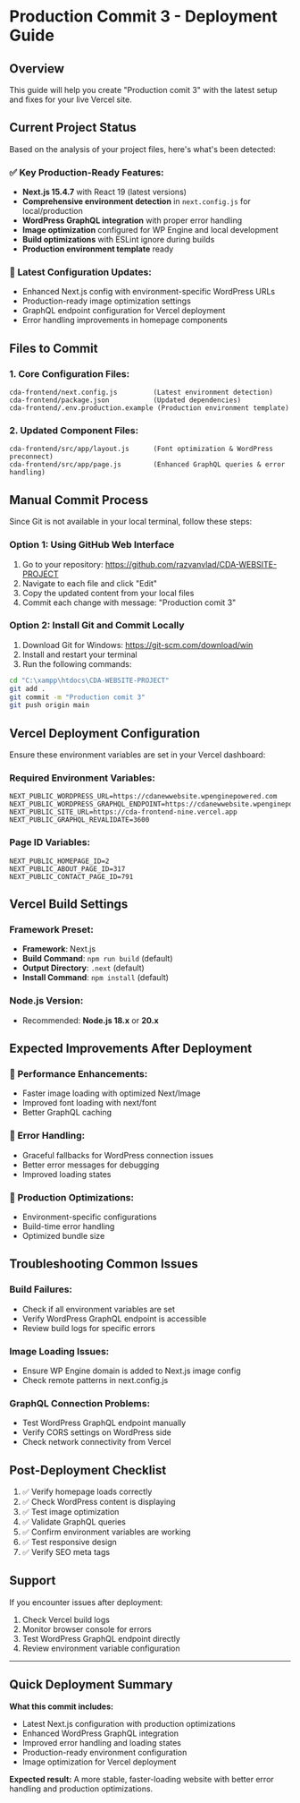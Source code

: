 # Production Commit 3 - Deployment Guide

## Overview
This guide will help you create "Production comit 3" with the latest setup and fixes for your live Vercel site.

## Current Project Status
Based on the analysis of your project files, here's what's been detected:

### ✅ Key Production-Ready Features:
- **Next.js 15.4.7** with React 19 (latest versions)
- **Comprehensive environment detection** in `next.config.js` for local/production
- **WordPress GraphQL integration** with proper error handling
- **Image optimization** configured for WP Engine and local development
- **Build optimizations** with ESLint ignore during builds
- **Production environment template** ready

### 🔧 Latest Configuration Updates:
- Enhanced Next.js config with environment-specific WordPress URLs
- Production-ready image optimization settings
- GraphQL endpoint configuration for Vercel deployment
- Error handling improvements in homepage components

## Files to Commit

### 1. Core Configuration Files:
```
cda-frontend/next.config.js         (Latest environment detection)
cda-frontend/package.json           (Updated dependencies)
cda-frontend/.env.production.example (Production environment template)
```

### 2. Updated Component Files:
```
cda-frontend/src/app/layout.js      (Font optimization & WordPress preconnect)
cda-frontend/src/app/page.js        (Enhanced GraphQL queries & error handling)
```

## Manual Commit Process

Since Git is not available in your local terminal, follow these steps:

### Option 1: Using GitHub Web Interface
1. Go to your repository: https://github.com/razvanvlad/CDA-WEBSITE-PROJECT
2. Navigate to each file and click "Edit"
3. Copy the updated content from your local files
4. Commit each change with message: "Production comit 3"

### Option 2: Install Git and Commit Locally
1. Download Git for Windows: https://git-scm.com/download/win
2. Install and restart your terminal
3. Run the following commands:

```bash
cd "C:\xampp\htdocs\CDA-WEBSITE-PROJECT"
git add .
git commit -m "Production comit 3"
git push origin main
```

## Vercel Deployment Configuration

Ensure these environment variables are set in your Vercel dashboard:

### Required Environment Variables:
```
NEXT_PUBLIC_WORDPRESS_URL=https://cdanewwebsite.wpenginepowered.com
NEXT_PUBLIC_WORDPRESS_GRAPHQL_ENDPOINT=https://cdanewwebsite.wpenginepowered.com/graphql
NEXT_PUBLIC_SITE_URL=https://cda-frontend-nine.vercel.app
NEXT_PUBLIC_GRAPHQL_REVALIDATE=3600
```

### Page ID Variables:
```
NEXT_PUBLIC_HOMEPAGE_ID=2
NEXT_PUBLIC_ABOUT_PAGE_ID=317
NEXT_PUBLIC_CONTACT_PAGE_ID=791
```

## Vercel Build Settings

### Framework Preset:
- **Framework**: Next.js
- **Build Command**: `npm run build` (default)
- **Output Directory**: `.next` (default)
- **Install Command**: `npm install` (default)

### Node.js Version:
- Recommended: **Node.js 18.x** or **20.x**

## Expected Improvements After Deployment

### 🚀 Performance Enhancements:
- Faster image loading with optimized Next/Image
- Improved font loading with next/font
- Better GraphQL caching

### 🔧 Error Handling:
- Graceful fallbacks for WordPress connection issues
- Better error messages for debugging
- Improved loading states

### 🎯 Production Optimizations:
- Environment-specific configurations
- Build-time error handling
- Optimized bundle size

## Troubleshooting Common Issues

### Build Failures:
- Check if all environment variables are set
- Verify WordPress GraphQL endpoint is accessible
- Review build logs for specific errors

### Image Loading Issues:
- Ensure WP Engine domain is added to Next.js image config
- Check remote patterns in next.config.js

### GraphQL Connection Problems:
- Test WordPress GraphQL endpoint manually
- Verify CORS settings on WordPress side
- Check network connectivity from Vercel

## Post-Deployment Checklist

1. ✅ Verify homepage loads correctly
2. ✅ Check WordPress content is displaying
3. ✅ Test image optimization
4. ✅ Validate GraphQL queries
5. ✅ Confirm environment variables are working
6. ✅ Test responsive design
7. ✅ Verify SEO meta tags

## Support

If you encounter issues after deployment:
1. Check Vercel build logs
2. Monitor browser console for errors  
3. Test WordPress GraphQL endpoint directly
4. Review environment variable configuration

---

## Quick Deployment Summary

**What this commit includes:**
- Latest Next.js configuration with production optimizations
- Enhanced WordPress GraphQL integration
- Improved error handling and loading states
- Production-ready environment configuration
- Image optimization for Vercel deployment

**Expected result:** A more stable, faster-loading website with better error handling and production optimizations.
